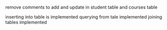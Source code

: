 remove comments to add and update in student table and courses table

inserting into table is implemented
querying from tale implemented
joining tables implemented
